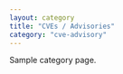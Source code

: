 ```yaml
---
layout: category
title: "CVEs / Advisories"
category: "cve-advisory"
---
```


Sample category page. 

<!-- List of posts are appended to the end of this page. -->
